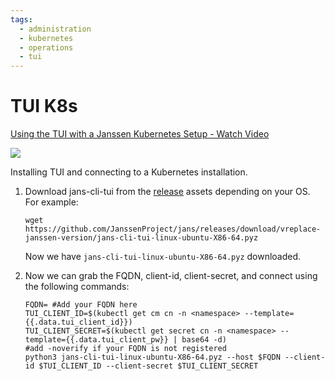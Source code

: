 ```yaml
---
tags:
  - administration
  - kubernetes
  - operations
  - tui
---
```


# TUI K8s



  <div>
    <a href="https://www.loom.com/share/36688669f0aa4c22be2eaf3f711fe488">
      <p>Using the TUI with a Janssen Kubernetes Setup - Watch Video</p>
    </a>
    <a href="https://www.loom.com/share/36688669f0aa4c22be2eaf3f711fe488">
      <img style="max-width:300px;" src="https://cdn.loom.com/sessions/thumbnails/36688669f0aa4c22be2eaf3f711fe488-with-play.gif">
    </a>
  </div>
   
   Installing TUI and connecting to a Kubernetes installation.
   

1.  Download jans-cli-tui from the [release](https://github.com/JanssenProject/jans/releases/latest) assets depending on your OS. For example: 
    
    `wget https://github.com/JanssenProject/jans/releases/download/vreplace-janssen-version/jans-cli-tui-linux-ubuntu-X86-64.pyz`
    
    Now we have `jans-cli-tui-linux-ubuntu-X86-64.pyz` downloaded.


2. Now we can grab the FQDN, client-id, client-secret, and connect using the following commands:
    ```
    FQDN= #Add your FQDN here
    TUI_CLIENT_ID=$(kubectl get cm cn -n <namespace> --template={{.data.tui_client_id}})
    TUI_CLIENT_SECRET=$(kubectl get secret cn -n <namespace> --template={{.data.tui_client_pw}} | base64 -d)
    #add -noverify if your FQDN is not registered
    python3 jans-cli-tui-linux-ubuntu-X86-64.pyz --host $FQDN --client-id $TUI_CLIENT_ID --client-secret $TUI_CLIENT_SECRET
    ```
